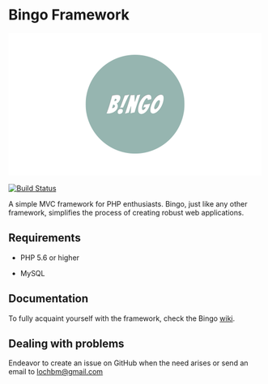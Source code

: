 # Bingo Framework

![Bingo-Framework-Logo](https://github.com/ace411/Bingo-Framework/blob/master/public/img/bingo-logo.png)

[![Build Status](https://travis-ci.org/ace411/Bingo-Framework.svg?branch=master)](https://travis-ci.org/ace411/Bingo-Framework)

A simple MVC framework for PHP enthusiasts. Bingo, just like any other framework, simplifies the process of creating robust web applications.

## Requirements

- PHP 5.6 or higher

- MySQL

## Documentation

To fully acquaint yourself with the framework, check the Bingo [wiki](https://github.com/ace411/Bingo-Framework/wiki).

## Dealing with problems

Endeavor to create an issue on GitHub when the need arises or send an email to lochbm@gmail.com
